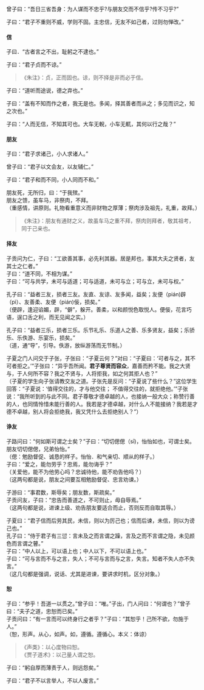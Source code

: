 

曾子曰：“吾日三省吾身：为人谋而不忠乎?与朋友交而不信乎?传不习乎?”

子曰：“君子不重则不威，学则不固。主忠信，无友不如己者，过则勿惮改。”

#### 信

子曰．“古者言之不出，耻躬之不逮也。”

子曰：“君子贞而不谅。”    
> 《朱注》：贞，正而固也。谅，则不择是非而必于信。

子曰：“道听而途说，德之弃也。”

子曰：“盖有不知而作之者，我无是也。多闻，择其善者而从之；多见而识之，知之次也。”

子曰：“人而无信，不知其可也。大车无輗，小车无軏，其何以行之哉？”

#### 朋友

子曰：“君子求诸己，小人求诸人。”  

曾子曰：“君子以文会友，以友辅仁。”

子曰：“君子和而不同，小人同而不和。”

朋友死，无所归，曰：“于我殡。”   
朋友之馈，虽车马，非祭肉，不拜。    
（重感情，讲原则。礼物看重意义而非财物之厚薄；祭肉涉及祖先，礼重，故拜。）    
> 《朱注》：朋友有通财之义，故虽车马之重不拜，祭肉则拜者，敬其祖考，同于己亲也。

#### 择友

子贡问为仁，子曰：“工欲善其事，必先利其器。居是邦也，事其大夫之贤者，友其士之仁者。”   
子曰：“道不同，不相为谋。”   
子曰：“可与共学，未可与适道；可与适道，未可与立；可与立，未可与权。”    

孔子曰：“益者三友，损者三友。友直、友谅、友多闻，益矣；友便（pián)辟（pì）、友善柔、友便（pián)佞，损矣。”    
（便辟，逢迎谄媚，辟，“僻”，躲开。善柔，以和颜悦色取悦人。便佞，花言巧语，逞口舌之利，而无见闻之实。）

孔子曰：“益者三乐，损者三乐。乐节礼乐、乐道人之善、乐多贤友，益矣；乐骄乐、乐佚游、乐宴乐，损矣。”   
（道，通“导”，引导。佚游，放纵游荡而无节制。）

子夏之门人问交于子张，子张曰：“子夏云何？”对曰：“子夏曰：‘可者与之，其不可者拒之。’”子张曰：“异乎吾所闻。**君子尊贤而容众**，嘉善而矜不能。我之大贤与，于人何所不容？我之不贤与，人将拒我，如之何其拒人也？”   
（子夏的学生向子张请教交友之道。子张先是反问：“子夏说了些什么？”这位学生回答：“子夏说：‘值得交往的，才与他交往； 不值得交往的，就拒绝他。’”子张说：“我所听到的与此不同。君子尊敬才德卓越的人，也接纳一般大众；称赞行善的人，也同情怜惜未能行善的人。我若是才德卓越，对什么人不能接纳？我若是才德不卓越，别人将会拒绝我，我又凭什么去拒绝别人？”）

#### 诤友

子路问曰：“何如斯可谓之士矣？”子曰：“切切偲偲（sī)，怡怡如也，可谓士矣。朋友切切偲偲，兄弟怡怡。”    
（偲：勉励督促、诚恳的样子。怡怡．和气亲切、顺从的样子。）    
子曰：“爱之，能勿劳乎？忠焉，能勿诲乎？”   
（关爱他，能不为他劳心吗？忠诚待他，能不劝告他吗？）    
（这两句都是说，朋友之间要互相勉励督促、忠言劝谏。）

子游曰：“事君数，斯辱矣；朋友数，斯疏矣。”    
子贡问友，子曰：“忠告而善道之，不可则止，毋自辱焉。”   
（这两句都是说，进谏上级、劝告朋友要适合而止，否则反而自取其辱。）

子夏曰：“君子信而后劳其民，未信，则以为厉己也；信而后谏，未信，则以为谤己也。”    
孔子曰：“侍于君子有三愆：言未及之而言谓之躁，言及之而不言谓之隐，未见颜色而言谓之瞽。”    
子曰：“中人以上，可以语上也；中人以下，不可以语上也。”    
子曰：“可与言而不与之言，失人；不可与言而与之言，失言。知者不失人亦不失言。”    
（这几句都是强调，说话、尤其是进谏，要讲求时机，区分对象。）

#### 恕

子曰：“参乎！吾道一以贯之。”曾子曰：“唯。”子出，门人问曰：“何谓也？”曾子曰：“夫子之道，忠恕而已矣。”   
子贡问曰：“有一言而可以终身行之者乎？”子曰：“其恕乎！己所不欲，勿施于人。”    
（恕，形声。从心，如声。如，遵循。遵循心。本义：体谅）   
> 《声类》：以心度物曰恕。   
> 《贾子道术》：以己量人谓之恕。

子曰：“躬自厚而薄责于人，则远怨矣。”

子曰：“君子不以言举人，不以人废言。”
